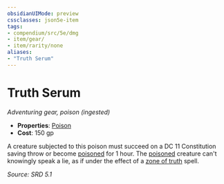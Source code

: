 ```yaml
---
obsidianUIMode: preview
cssclasses: json5e-item
tags:
- compendium/src/5e/dmg
- item/gear/
- item/rarity/none
aliases: 
- "Truth Serum"
---
```

# Truth Serum
*Adventuring gear, poison (ingested)*  

- **Properties**: [Poison](rules/item-properties.md#Poison)
- **Cost**: 150 gp

A creature subjected to this poison must succeed on a DC 11 Constitution saving throw or become [poisoned](rules/conditions.md#Poisoned) for 1 hour. The [poisoned](rules/conditions.md#Poisoned) creature can't knowingly speak a lie, as if under the effect of a [zone of truth](compendium/spells/zone-of-truth.md) spell.

*Source: SRD 5.1*